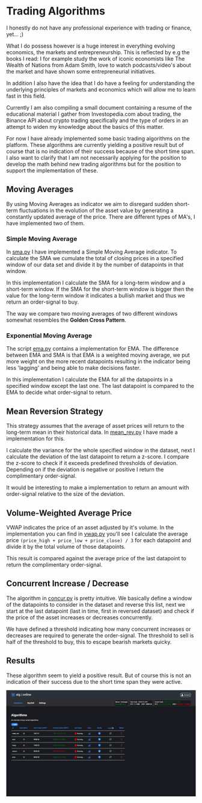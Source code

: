 # Trading Algorithms

I honestly do not have any professional experience with trading or finance, yet... ;)

What I do possess however is a huge interest in everything evolving economics, the markets and entrepreneurship. This is reflected by e.g the books I read: I for example study the work of iconic economists like The Wealth of Nations from Adam Smith, love to watch podcasts/video's about the market and have shown some entrepreneurial initiatives.

In addition I also have the idea that I do have a feeling for understanding the underlying principles of markets and economics which will allow me to learn fast in this field.

Currently I am also compiling a small document containing a resume of the educational material I gather from Investopedia.com about trading, the Binance API about crypto trading specifically and the type of orders in an attempt to widen my knowledge about the basics of this matter.

For now I have already implemented some basic trading algorithms on the platform. These algorithms are currently yielding a positive result but of course that is no indication of their success because of the short time span. I also want to clarify that I am not necessarily applying for the position to develop the math behind new trading algorithms but for the position to support the implementation of these.

## Moving Averages
By using Moving Averages as indicator we aim to disregard sudden short-term fluctuations in the evolution of the asset value by generating a constantly updated average of the price. There are different types of MA's, I have implemented two of them.

### Simple Moving Average

In [sma.py](sma.py) I have implemented a Simple Moving Average indicator. To calculate the SMA we cumulate the total of closing prices in a specified window of our data set and divide it by the number of datapoints in that window.

In this implementation I calculate the SMA for a long-term window and a short-term window. If the SMA for the short-term window is bigger then the value for the long-term window it indicates a bullish market and thus we return an order-signal to buy.

The way we compare two moving averages of two different windows somewhat resembles the **Golden Cross Pattern**.

### Exponential Moving Average
The script [ema.py](ema.py) contains a implementation for EMA. The difference between EMA and SMA is that EMA is a weighted moving average, we put more weight on the more recent datapoints resulting in the indicator being less 'lagging' and being able to make decisions faster.

In this implementation I calculate the EMA for all the datapoints in a specified window except the last one. The last datapoint is compared to the EMA to decide what order-signal to return.

## Mean Reversion Strategy
This strategy assumes that the average of asset prices will return to the long-term mean in their historical data. In [mean_rev.py](mean_rev.py) I have made a implementation for this.

I calculate the variance for the whole specified window in the dataset, next I calculate the deviation of the last datapoint to return a z-score. I compare the z-score to check if it exceeds predefined thresholds of deviation. Depending on if the deviation is negative or positive I return the complimentary order-signal.

It would be interesting to make a implementation to return an amount with order-signal relative to the size of the deviation.

## Volume-Weighted Average Price
VWAP indicates the price of an asset adjusted by it's volume. In the implementation you can find in [vwap.py](vwap.py) you'll see I calculate the average price `(price_high + price_low + price_close) / 3` for each datapoint and divide it by the total volume of those datapoints.

This result is compared against the average price of the last datapoint to return the complimentary order-signal.

## Concurrent Increase / Decrease
The algorithm in [concur.py](concur.py) is pretty intuitive. We basically define a window of the datapoints to consider in the dataset and reverse this list, next we start at the last datapoint (last in time, first in reversed dataset) and check if the price of the asset increases or decreases concurrently. 

We have defined a threshold indicating how many concurrent increases or decreases are required to generate the order-signal. The threshold to sell is half of the threshold to buy, this to escape bearish markets quicky.


## Results

These algorithm seem to yield a positive result. But of course this is not an indication of their success due to the short time span they were active.

![Algorithm results](results.png)
